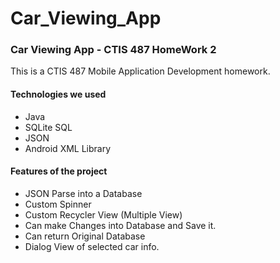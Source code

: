 # Car_Viewing_App

### Car Viewing App -  CTIS 487 HomeWork 2

This is a CTIS 487 Mobile Application Development homework. 

#### Technologies we used 
 * Java
 * SQLite SQL
 * JSON
 * Android XML Library
 
#### Features of the project
- JSON Parse into a Database
- Custom Spinner
- Custom Recycler View (Multiple View)
- Can make Changes into Database and Save it.
- Can return Original Database
- Dialog View of selected car info.


